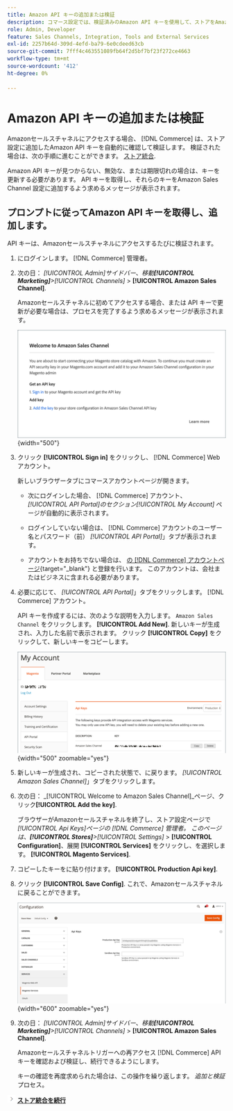 ```yaml
---
title: Amazon API キーの追加または検証
description: コマース設定では、検証済みのAmazon API キーを使用して、ストアをAmazonセラーアカウントと統合できます。
role: Admin, Developer
feature: Sales Channels, Integration, Tools and External Services
exl-id: 2257b64d-309d-4efd-ba79-6e0cdeed63cb
source-git-commit: 7fff4c463551089fb64f2d5bf7bf23f272ce4663
workflow-type: tm+mt
source-wordcount: '412'
ht-degree: 0%

---
```


# Amazon API キーの追加または検証

Amazonセールスチャネルにアクセスする場合、 [!DNL Commerce] は、ストア設定に追加したAmazon API キーを自動的に確認して検証します。 検証された場合は、次の手順に進むことができます。 [ストア統合](./store-integration.md).

Amazon API キーが見つからない、無効な、または期限切れの場合は、キーを更新する必要があります。 API キーを取得し、それらのキーをAmazon Sales Channel 設定に追加するよう求めるメッセージが表示されます。

## プロンプトに従ってAmazon API キーを取得し、追加します。

API キーは、Amazonセールスチャネルにアクセスするたびに検証されます。

1. にログインします。 [!DNL Commerce] 管理者。

1. 次の日： _[!UICONTROL Admin]_サイドバー、移動&#x200B;**[!UICONTROL Marketing]**>_[!UICONTROL Channels]_ > **[!UICONTROL Amazon Sales Channel]**.

   Amazonセールスチャネルに初めてアクセスする場合、または API キーで更新が必要な場合は、プロセスを完了するよう求めるメッセージが表示されます。

   ![Amazon API キープロンプトの取得と追加](assets/amazon-api-verification-prompt.png){width="500"}

1. クリック **[!UICONTROL Sign in]** をクリックし、 [!DNL Commerce] Web アカウント。

   新しいブラウザータブにコマースアカウントページが開きます。

   - 次にログインした場合、 [!DNL Commerce] アカウント、 _[!UICONTROL API Portal]_のセクション_[!UICONTROL My Account]_ ページが自動的に表示されます。

   - ログインしていない場合は、 [!DNL Commerce] アカウントのユーザー名とパスワード（前） _[!UICONTROL API Portal]_」タブが表示されます。

   - アカウントをお持ちでない場合は、 [の [!DNL Commerce] アカウントページ](https://account.magento.com/customer/account/login/){target="_blank"} と登録を行います。 このアカウントは、会社またはビジネスに含まれる必要があります。

1. 必要に応じて、 _[!UICONTROL API Portal]_」タブをクリックします。 [!DNL Commerce] アカウント。

   API キーを作成するには、次のような説明を入力します。 `Amazon Sales Channel` をクリックします。 **[!UICONTROL Add New]**. 新しいキーが生成され、入力した名前で表示されます。 クリック **[!UICONTROL Copy]** をクリックして、新しいキーをコピーします。

   ![API キーを生成またはコピーする](assets/amazon-add-api-key.png){width="500" zoomable="yes"}

1. 新しいキーが生成され、コピーされた状態で、に戻ります。 _[!UICONTROL Amazon Sales Channel]_」タブをクリックします。

1. 次の日： _[!UICONTROL Welcome to Amazon Sales Channel]_ページ、クリック&#x200B;**[!UICONTROL Add the key]**.

   ブラウザーがAmazonセールスチャネルを終了し、ストア設定ページで _[!UICONTROL Api Keys]_ページの [!DNL Commerce] 管理者。 このページは、**[!UICONTROL Stores]**>_[!UICONTROL Settings]_ > **[!UICONTROL Configuration]**、展開 **[!UICONTROL Services]** をクリックし、を選択します。 **[!UICONTROL Magento Services]**.

1. コピーしたキーをに貼り付けます。 **[!UICONTROL Production Api key]**.

1. クリック **[!UICONTROL Save Config]**. これで、Amazonセールスチャネルに戻ることができます。

   ![ストア設定への API キーの追加](assets/config-magento-services-api-screen.png){width="600" zoomable="yes"}

1. 次の日： _[!UICONTROL Admin]_サイドバー、移動&#x200B;**[!UICONTROL Marketing]**>_[!UICONTROL Channels]_ > **[!UICONTROL Amazon Sales Channel]**.

   Amazonセールスチャネルトリガーへの再アクセス [!DNL Commerce] API キーを確認および検証し、続行できるようにします。

   キーの確認を再度求められた場合は、この操作を繰り返します。 _追加と検証_ プロセス。

![次のアイコン](assets/btn-next.png) [**ストア統合を続行**](./store-integration.md)
